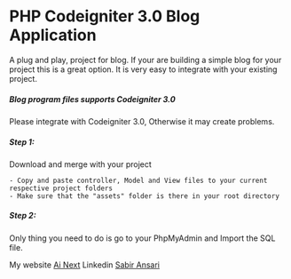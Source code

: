 # PHP Codeigniter 3.0 Blog Application
A plug and play, project for blog. If your are building a simple blog for your project this is a great option. 
It is very easy to integrate with your existing project.

##### Blog program files supports Codeigniter 3.0
Please integrate with Codeigniter 3.0, Otherwise it may create problems.

##### Step 1:
Download and merge with your project
```
- Copy and paste controller, Model and View files to your current respective project folders
- Make sure that the "assets" folder is there in your root directory

```
##### Step 2:
Only thing you need to do is go to your PhpMyAdmin and Import the SQL file.

My website [Ai Next](http://ainextengineering.com/about_us)
Linkedin [Sabir Ansari](https://www.linkedin.com/in/sabir-ansari-7618a7110)
